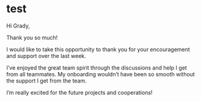 # test

Hi Grady,

Thank you so much! 

I would like to take this opportunity to thank you for your encouragement and support over the last week. 

I’ve enjoyed the great team spirit through the discussions and help I get from all teammates. My onboarding wouldn’t have been so smooth without the support I get from the team. 

I’m really excited for the future projects and cooperations!
